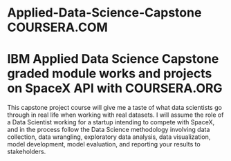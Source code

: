 # Applied-Data-Science-Capstone COURSERA.COM
# IBM Applied Data Science Capstone graded module works and projects on SpaceX API with COURSERA.ORG
This capstone project course will give me a taste of what data scientists go through in real life when working with real datasets. I will assume the role of a Data Scientist working for a startup intending to compete with SpaceX, and in the process follow the Data Science methodology involving data collection, data wrangling, exploratory data analysis, data visualization, model development, model evaluation, and reporting your results to stakeholders.
